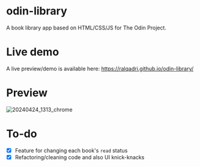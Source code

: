 # odin-library
A book library app based on HTML/CSS/JS for The Odin Project.

# Live demo
A live preview/demo is available here: https://ralqadri.github.io/odin-library/

# Preview
![20240424_1313_chrome](https://github.com/ralqadri/odin-library/assets/57430190/ee6ae8b6-cd3b-4156-a42e-d27409ecb8a8)

# To-do
- [x] Feature for changing each book's `read` status
- [x] Refactoring/cleaning code and also UI knick-knacks
